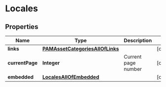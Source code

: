 

# Locales


## Properties

| Name | Type | Description | Notes |
|------------ | ------------- | ------------- | -------------|
|**links** | [**PAMAssetCategoriesAllOfLinks**](PAMAssetCategoriesAllOfLinks.md) |  |  [optional] |
|**currentPage** | **Integer** | Current page number |  [optional] |
|**embedded** | [**LocalesAllOfEmbedded**](LocalesAllOfEmbedded.md) |  |  [optional] |



